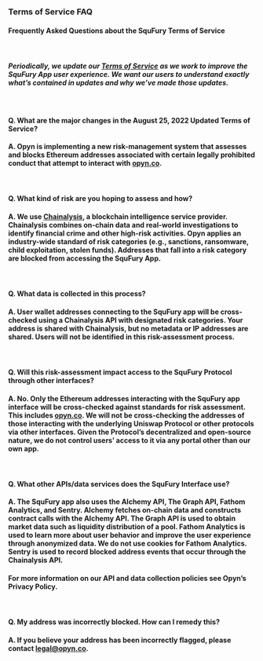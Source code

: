 ### Terms of Service FAQ

#### Frequently Asked Questions about the SquFury Terms of Service

&nbsp;

##### Periodically, we update our [Terms of Service](https://opyn.co/terms-of-service) as we work to improve the SquFury App user experience. We want our users to understand exactly what’s contained in updates and why we’ve made those updates.

&nbsp;


#### Q. What are the major changes in the August 25, 2022 Updated Terms of Service?

#### A. Opyn is implementing a new risk-management system that assesses and blocks Ethereum addresses associated with certain legally prohibited conduct  that attempt to interact with [opyn.co](https://opyn.co/).

&nbsp;

#### Q. What kind of risk are you hoping to assess and how?

#### A. We use [Chainalysis](https://demo.chainalysis.com/request-a-demo/?utm_source=google&utm_medium=cpc&utm_campaign={campaign}&utm_term=chainalysis&utm_content=558401973804&gclid=CjwKCAjwrNmWBhA4EiwAHbjEQCpNwFS8fzEmA-hBxxpdLQaX1jgTU4ZsiPPLZ8MZSeTWA_wLHg_LthoCLIgQAvD_BwE), a blockchain intelligence service provider. Chainalysis combines on-chain data and real-world investigations to identify financial crime and other high-risk activities. Opyn applies an industry-wide standard of risk categories (e.g., sanctions, ransomware, child exploitation, stolen funds). Addresses that fall into a risk category are blocked from accessing the SquFury App. 

&nbsp;

#### Q. What data is collected in this process?

#### A. User wallet addresses connecting to the SquFury app will be cross-checked using a Chainalysis API with designated risk categories. Your address is shared with Chainalysis, but no metadata or IP addresses are shared. Users will not be identified in this risk-assessment process.

&nbsp;

#### Q. Will this risk-assessment impact access to the SquFury Protocol through other interfaces?

#### A. No. Only the Ethereum addresses interacting with the SquFury app interface will be cross-checked against standards for risk assessment. This includes [opyn.co](https://opyn.co/). We will not be cross-checking the addresses of those interacting with the underlying Uniswap Protocol or other protocols via other interfaces. Given the Protocol’s decentralized and open-source nature, we do not control users’ access to it via any portal other than our own app.

&nbsp;

#### Q. What other APIs/data services does the SquFury Interface use?

#### A. The SquFury app also uses the Alchemy API, The Graph API, Fathom Analytics, and Sentry. Alchemy fetches on-chain data and constructs contract calls with the Alchemy API. The Graph API is used to obtain market data such as liquidity distribution of a pool. Fathom Analytics is used to learn more about user behavior and improve the user experience through anonymized data. We do not use cookies for Fathom Analytics. Sentry is used to record blocked address events that occur through the Chainalysis API. 

#### For more information on our API and data collection policies see Opyn’s Privacy Policy. 

&nbsp;

#### Q. My address was incorrectly blocked. How can I remedy this? 

#### A. If you believe your address has been incorrectly flagged, please contact legal@opyn.co.
